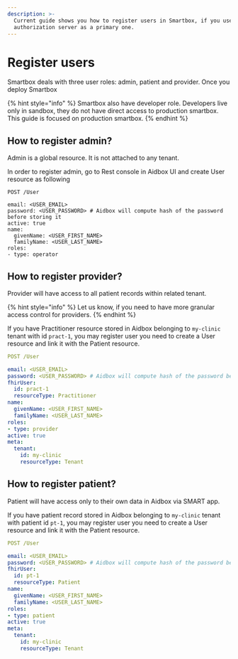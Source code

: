 ```yaml
---
description: >-
  Current guide shows you how to register users in Smartbox, if you use Aidbox
  authorization server as a primary one.
---
```


# Register users

Smartbox deals with three user roles: admin, patient and provider. Once you deploy Smartbox

{% hint style="info" %}
Smartbox also have developer role. Developers live only in sandbox, they do not have direct access to production smartbox. This guide is focused on production smartbox.
{% endhint %}

## How to register admin?

Admin is a global resource. It is not attached to any tenant.

In order to register admin, go to Rest console in Aidbox UI and create User resource as following

```
POST /User

email: <USER_EMAIL>
password: <USER_PASSWORD> # Aidbox will compute hash of the password before storing it
active: true
name:
  givenName: <USER_FIRST_NAME>
  familyName: <USER_LAST_NAME>
roles:
- type: operator

```

## How to register provider?

Provider will have access to all patient records within related tenant.

{% hint style="info" %}
Let us know, if you need to have more granular access control for providers.
{% endhint %}

If you have Practitioner resource stored in Aidbox belonging to `my-clinic` tenant with id `pract-1`, you may register user you need to create a User resource and link it with the Patient resource.

```yaml
POST /User

email: <USER_EMAIL>
password: <USER_PASSWORD> # Aidbox will compute hash of the password before storing it
fhirUser:
  id: pract-1
  resourceType: Practitioner
name:
  givenName: <USER_FIRST_NAME>
  familyName: <USER_LAST_NAME>
roles:
- type: provider
active: true
meta:
  tenant:
    id: my-clinic
    resourceType: Tenant
```

## How to register patient?

Patient will have access only to their own data in Aidbox via SMART app.

If you have patient record stored in Aidbox belonging to `my-clinic` tenant with patient id `pt-1`, you may register user you need to create a User resource and link it with the Patient resource.

```yaml
POST /User

email: <USER_EMAIL>
password: <USER_PASSWORD> # Aidbox will compute hash of the password before storing it
fhirUser:
  id: pt-1
  resourceType: Patient
name:
  givenName: <USER_FIRST_NAME>
  familyName: <USER_LAST_NAME>
roles:
- type: patient
active: true
meta:
  tenant:
    id: my-clinic
    resourceType: Tenant
```


